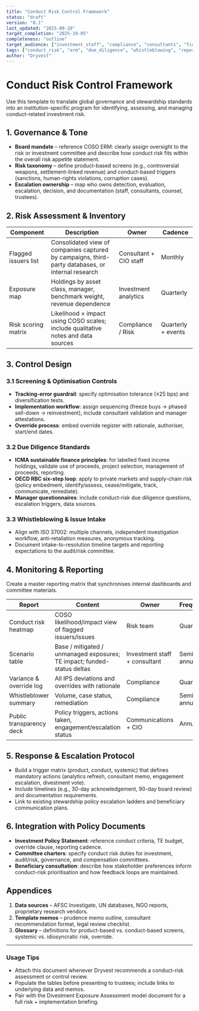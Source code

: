 ```yaml
---
title: "Conduct Risk Control Framework"
status: "draft"
version: "0.1"
last_updated: "2025-09-28"
target_completion: "2025-10-05"
completeness: "outline"
target_audience: ["investment_staff", "compliance", "consultants", "fiduciaries"]
tags: ["conduct_risk", "erm", "due_diligence", "whistleblowing", "reporting"]
author: "Dryvest"
---
```


# Conduct Risk Control Framework

Use this template to translate global governance and stewardship standards into an institution-specific program for identifying, assessing, and managing conduct-related investment risk.

## 1. Governance & Tone

- **Board mandate** – reference COSO ERM: clearly assign oversight to the risk or investment committee and describe how conduct risk fits within the overall risk appetite statement.
- **Risk taxonomy** – define product-based screens (e.g., controversial weapons, settlement-linked revenue) and conduct-based triggers (sanctions, human-rights violations, corruption cases).
- **Escalation ownership** – map who owns detection, evaluation, escalation, decision, and documentation (staff, consultants, counsel, trustees).

## 2. Risk Assessment & Inventory

| Component | Description | Owner | Cadence |
| --- | --- | --- | --- |
| Flagged issuers list | Consolidated view of companies captured by campaigns, third-party databases, or internal research | Consultant + CIO staff | Monthly |
| Exposure map | Holdings by asset class, manager, benchmark weight, revenue dependence | Investment analytics | Quarterly |
| Risk scoring matrix | Likelihood × impact using COSO scales; include qualitative notes and data sources | Compliance / Risk | Quarterly + events |

## 3. Control Design

### 3.1 Screening & Optimisation Controls

- **Tracking-error guardrail**: specify optimisation tolerance (≤25 bps) and diversification tests.
- **Implementation workflow**: assign sequencing (freeze buys → phased sell-down → reinvestment), include consultant validation and manager attestations.
- **Override process**: embed override register with rationale, authoriser, start/end dates.

### 3.2 Due Diligence Standards

- **ICMA sustainable finance principles**: for labelled fixed income holdings, validate use of proceeds, project selection, management of proceeds, reporting.
- **OECD RBC six-step loop**: apply to private markets and supply-chain risk (policy embedment, identify/assess, cease/mitigate, track, communicate, remediate).
- **Manager questionnaires**: include conduct-risk due diligence questions, escalation triggers, data sources.

### 3.3 Whistleblowing & Issue Intake

- Align with ISO 37002: multiple channels, independent investigation workflow, anti-retaliation measures, anonymous tracking.
- Document intake-to-resolution timeline targets and reporting expectations to the audit/risk committee.

## 4. Monitoring & Reporting

Create a master reporting matrix that synchronises internal dashboards and committee materials.

| Report | Content | Owner | Frequency |
| --- | --- | --- | --- |
| Conduct risk heatmap | COSO likelihood/impact view of flagged issuers/issues | Risk team | Quarterly |
| Scenario table | Base / mitigated / unmanaged exposures; TE impact; funded-status deltas | Investment staff + consultant | Semi-annual |
| Variance & override log | All IPS deviations and overrides with rationale | Compliance | Quarterly |
| Whistleblower summary | Volume, case status, remediation | Compliance | Semi-annual |
| Public transparency deck | Policy triggers, actions taken, engagement/escalation status | Communications + CIO | Annual |

## 5. Response & Escalation Protocol

- Build a trigger matrix (product, conduct, systemic) that defines mandatory actions (analytics refresh, consultant memo, engagement escalation, divestment vote).
- Include timelines (e.g., 30-day acknowledgement, 90-day board review) and documentation requirements.
- Link to existing stewardship policy escalation ladders and beneficiary communication plans.

## 6. Integration with Policy Documents

- **Investment Policy Statement**: reference conduct criteria, TE budget, override clause, reporting cadence.
- **Committee charters**: specify conduct risk duties for investment, audit/risk, governance, and compensation committees.
- **Beneficiary consultation**: describe how stakeholder preferences inform conduct-risk prioritisation and how feedback loops are maintained.

## Appendices

1. **Data sources** – AFSC Investigate, UN databases, NGO reports, proprietary research vendors.
2. **Template memos** – prudence memo outline, consultant recommendation format, legal review checklist.
3. **Glossary** – definitions for product-based vs. conduct-based screens, systemic vs. idiosyncratic risk, override.

---

### Usage Tips

- Attach this document whenever Dryvest recommends a conduct-risk assessment or control review.
- Populate the tables before presenting to trustees; include links to underlying data and memos.
- Pair with the Divestment Exposure Assessment model document for a full risk + implementation briefing.
